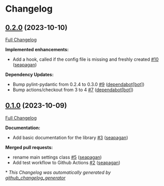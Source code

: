 # Changelog

## [0.2.0](https://github.com/seapagan/simple-toml-settings/tree/0.2.0) (2023-10-10)

[Full Changelog](https://github.com/seapagan/simple-toml-settings/compare/0.1.0...0.2.0)

**Implemented enhancements:**

- Add a hook, called if the config file is missing and freshly created [\#10](https://github.com/seapagan/simple-toml-settings/pull/10) ([seapagan](https://github.com/seapagan))

**Dependency Updates:**

- Bump pylint-pydantic from 0.2.4 to 0.3.0 [\#9](https://github.com/seapagan/simple-toml-settings/pull/9) ([dependabot[bot]](https://github.com/apps/dependabot))
- Bump actions/checkout from 3 to 4 [\#7](https://github.com/seapagan/simple-toml-settings/pull/7) ([dependabot[bot]](https://github.com/apps/dependabot))

## [0.1.0](https://github.com/seapagan/simple-toml-settings/tree/0.1.0) (2023-10-09)

[Full Changelog](https://github.com/seapagan/simple-toml-settings/compare/a933cab1f2bc83ff8934211fe379dc40caae5290...0.1.0)

**Documentation:**

- Add basic documentation for the library [\#3](https://github.com/seapagan/simple-toml-settings/pull/3) ([seapagan](https://github.com/seapagan))

**Merged pull requests:**

- rename main settings class [\#5](https://github.com/seapagan/simple-toml-settings/pull/5) ([seapagan](https://github.com/seapagan))
- Add test workflow to Github Actions [\#2](https://github.com/seapagan/simple-toml-settings/pull/2) ([seapagan](https://github.com/seapagan))



\* *This Changelog was automatically generated by [github_changelog_generator](https://github.com/github-changelog-generator/github-changelog-generator)*
